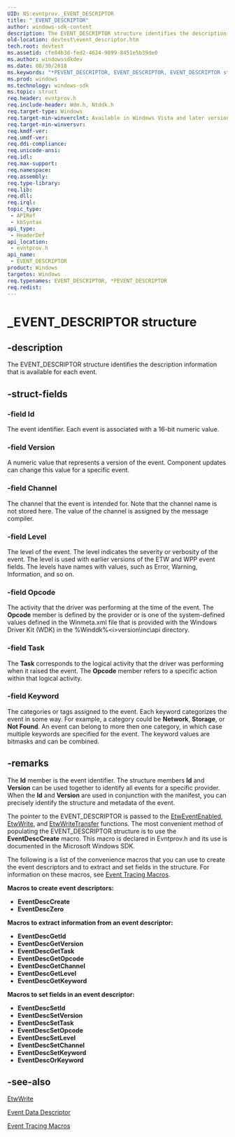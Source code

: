 ```yaml
---
UID: NS:evntprov._EVENT_DESCRIPTOR
title: "_EVENT_DESCRIPTOR"
author: windows-sdk-content
description: The EVENT_DESCRIPTOR structure identifies the description information that is available for each event.
old-location: devtest\event_descriptor.htm
tech.root: devtest
ms.assetid: cfe84b3d-fed2-4624-9899-8451e5b39de0
ms.author: windowssdkdev
ms.date: 08/30/2018
ms.keywords: "*PEVENT_DESCRIPTOR, EVENT_DESCRIPTOR, EVENT_DESCRIPTOR structure [Driver Development Tools], Event Descriptor, Event Descriptor structure [Driver Development Tools], PEVENT_DESCRIPTOR, PEVENT_DESCRIPTOR structure pointer [Driver Development Tools], _EVENT_DESCRIPTOR, devtest.event_descriptor, etw_km_2dcb59a8-a21d-4520-8201-1074b9291978.xml, evntprov/EVENT_DESCRIPTOR, evntprov/PEVENT_DESCRIPTOR"
ms.prod: windows
ms.technology: windows-sdk
ms.topic: struct
req.header: evntprov.h
req.include-header: Wdm.h, Ntddk.h
req.target-type: Windows
req.target-min-winverclnt: Available in Windows Vista and later versions of Windows.
req.target-min-winversvr: 
req.kmdf-ver: 
req.umdf-ver: 
req.ddi-compliance: 
req.unicode-ansi: 
req.idl: 
req.max-support: 
req.namespace: 
req.assembly: 
req.type-library: 
req.lib: 
req.dll: 
req.irql: 
topic_type:
 - APIRef
 - kbSyntax
api_type:
 - HeaderDef
api_location:
 - evntprov.h
api_name:
 - EVENT_DESCRIPTOR
product: Windows
targetos: Windows
req.typenames: EVENT_DESCRIPTOR, *PEVENT_DESCRIPTOR
req.redist: 
---
```


# _EVENT_DESCRIPTOR structure


## -description


The EVENT_DESCRIPTOR structure identifies the description information that is available for each event. 


## -struct-fields




### -field Id

The event identifier. Each event is associated with a 16-bit numeric value. 


### -field Version

A numeric value that represents a version of the event. Component updates can change this value for a specific event.


### -field Channel

The channel that the event is intended for. Note that the channel name is not stored here. The value of the channel is assigned by the message compiler.


### -field Level

The level of the event. The level indicates the severity or verbosity of the event. The level is used  with earlier versions of the ETW and WPP event fields. The levels have names with values, such as Error, Warning, Information, and so on. 


### -field Opcode

The activity that the driver was performing at the time of the event. The <b>Opcode</b> member is defined by the provider or is one of the system-defined values defined in the Winmeta.xml file that is provided with the Windows Driver Kit (WDK) in the %Winddk%\<i>version</i>\inc\api directory.


### -field Task

The <b>Task</b> corresponds to the logical activity that the driver was performing when it raised the event. The <b>Opcode</b> member refers to a specific action within that logical activity.


### -field Keyword

The categories or tags assigned to the event. Each keyword categorizes the event in some way. For example, a category could be <b>Network</b>, <b>Storage</b>, or <b>Not Found</b>. An event can belong to more then one category, in which case multiple keywords are specified for the event. The keyword values are bitmasks and can be combined. 


## -remarks



The <b>Id</b> member is the event identifier. The structure members <b>Id</b> and <b>Version</b> can be used together to identify all events for a specific provider. When the <b>Id</b> and <b>Version</b> are used in conjunction with the manifest, you can precisely identify the structure and metadata of the event.

The pointer to the EVENT_DESCRIPTOR is passed to the <a href="https://msdn.microsoft.com/19aa5905-f611-46e2-8d70-a6cc4649c911">EtwEventEnabled</a>, <a href="https://msdn.microsoft.com/b9d4f6da-694d-4737-9cbe-3666e693c0a2">EtwWrite</a>, and <a href="https://msdn.microsoft.com/72a1c2f4-5f20-4c00-baf5-3d48fe27f48d">EtwWriteTransfer</a> functions. The most convenient method of populating the EVENT_DESCRIPTOR structure is to use the <b>EventDescCreate</b> macro. This macro is declared in Evntprov.h and its use is documented in the Microsoft Windows SDK. 

The following is a list of the convenience macros that you can use to create the event descriptors and to extract and set fields in the structure. For information on these macros, see <a href="http://go.microsoft.com/fwlink/p/?linkid=70405">Event Tracing Macros</a>.

<b>Macros to create event descriptors:
    </b>

<ul>
<li>
<b>EventDescCreate</b>

</li>
<li>
<b>EventDescZero</b>

</li>
</ul>
<b>Macros to extract information from an event descriptor:
    </b>

<ul>
<li>
<b>EventDescGetId</b>

</li>
<li>
<b>EventDescGetVersion</b>

</li>
<li>
<b>EventDescGetTask</b>

</li>
<li>
<b>EventDescGetOpcode</b>

</li>
<li>
<b>EventDescGetChannel</b>

</li>
<li>
<b>EventDescGetLevel</b>

</li>
<li>
<b>EventDescGetKeyword</b>

</li>
</ul>
<b>Macros to set fields in an event descriptor:</b>

<ul>
<li>
<b>EventDescSetId</b>

</li>
<li>
<b>EventDescSetVersion</b>

</li>
<li>
<b>EventDescSetTask</b>

</li>
<li>
<b>EventDescSetOpcode</b>

</li>
<li>
<b>EventDescSetLevel</b>

</li>
<li>
<b>EventDescSetChannel</b>

</li>
<li>
<b>EventDescSetKeyword</b>

</li>
<li>
<b>EventDescOrKeyword</b>

</li>
</ul>



## -see-also




<a href="https://msdn.microsoft.com/b9d4f6da-694d-4737-9cbe-3666e693c0a2">EtwWrite</a>



<a href="https://msdn.microsoft.com/eb2b7ab6-52da-4d16-b315-6adab3131a05">Event Data Descriptor</a>



<a href="http://go.microsoft.com/fwlink/p/?linkid=70405">Event Tracing Macros</a>
 

 

